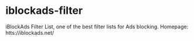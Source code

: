 # iblockads-filter
iBlockAds Filter List, one of the best filter lists for Ads blocking.
Homepage: htts://iblockads.net/
